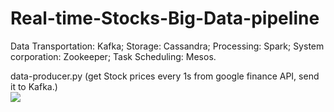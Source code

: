# Real-time-Stocks-Big-Data-pipeline
Data Transportation: Kafka; 
Storage: Cassandra; 
Processing: Spark; 
System corporation: Zookeeper; 
Task Scheduling: Mesos.

data-producer.py
(get Stock prices every 1s from google finance API, send it to Kafka.)
<br><img src="https://github.com/xewu/Real-time-Stocks-Big-Data-pipeline/raw/master/Picture1.png"></br>
